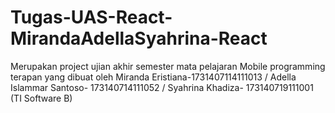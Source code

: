 # Tugas-UAS-React-MirandaAdellaSyahrina-React
Merupakan project ujian akhir semester mata pelajaran Mobile programming terapan yang dibuat oleh Miranda Eristiana-1731407114111013 / Adella Islammar Santoso- 173140714111052 / Syahrina Khadiza- 173140719111001 (TI Software B) 

